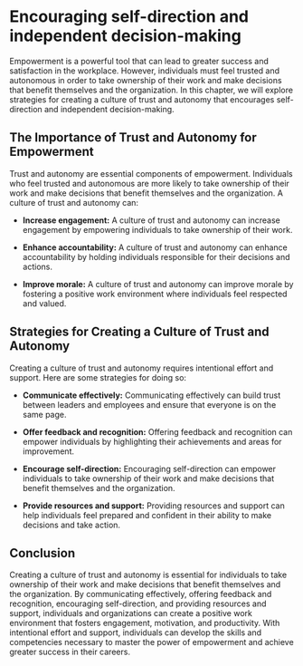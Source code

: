 Encouraging self-direction and independent decision-making
===============================================================================================================

Empowerment is a powerful tool that can lead to greater success and satisfaction in the workplace. However, individuals must feel trusted and autonomous in order to take ownership of their work and make decisions that benefit themselves and the organization. In this chapter, we will explore strategies for creating a culture of trust and autonomy that encourages self-direction and independent decision-making.

The Importance of Trust and Autonomy for Empowerment
----------------------------------------------------

Trust and autonomy are essential components of empowerment. Individuals who feel trusted and autonomous are more likely to take ownership of their work and make decisions that benefit themselves and the organization. A culture of trust and autonomy can:

* **Increase engagement:** A culture of trust and autonomy can increase engagement by empowering individuals to take ownership of their work.

* **Enhance accountability:** A culture of trust and autonomy can enhance accountability by holding individuals responsible for their decisions and actions.

* **Improve morale:** A culture of trust and autonomy can improve morale by fostering a positive work environment where individuals feel respected and valued.

Strategies for Creating a Culture of Trust and Autonomy
-------------------------------------------------------

Creating a culture of trust and autonomy requires intentional effort and support. Here are some strategies for doing so:

* **Communicate effectively:** Communicating effectively can build trust between leaders and employees and ensure that everyone is on the same page.

* **Offer feedback and recognition:** Offering feedback and recognition can empower individuals by highlighting their achievements and areas for improvement.

* **Encourage self-direction:** Encouraging self-direction can empower individuals to take ownership of their work and make decisions that benefit themselves and the organization.

* **Provide resources and support:** Providing resources and support can help individuals feel prepared and confident in their ability to make decisions and take action.

Conclusion
----------

Creating a culture of trust and autonomy is essential for individuals to take ownership of their work and make decisions that benefit themselves and the organization. By communicating effectively, offering feedback and recognition, encouraging self-direction, and providing resources and support, individuals and organizations can create a positive work environment that fosters engagement, motivation, and productivity. With intentional effort and support, individuals can develop the skills and competencies necessary to master the power of empowerment and achieve greater success in their careers.

